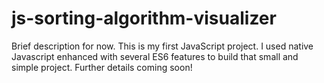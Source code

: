 # js-sorting-algorithm-visualizer
Brief description for now.
This is my first JavaScript project. I used native Javascript enhanced with several ES6 features to build that small and simple project.
Further details coming soon! 
